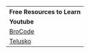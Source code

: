 <table>
  <tr>
    <th>Free Resources to Learn</th>
  </tr>
  <tr>
    <td><strong>Youtube</strong></td>
  </tr>
  <tr>
    <td><a href="https://youtu.be/xk4_1vDrzzo">BroCode</a></td>
  </tr>
  <tr>
    <td><a href="https://youtu.be/BGTx91t8q50">Telusko</a></td>
  </tr>
</table>

